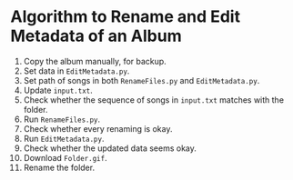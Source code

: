 # Algorithm to Rename and Edit Metadata of an Album

1. Copy the album manually, for backup.
1. Set data in `EditMetadata.py`.
1. Set path of songs in both `RenameFiles.py` and `EditMetadata.py`.
1. Update `input.txt`.
1. Check whether the sequence of songs in `input.txt` matches with the folder.
1. Run `RenameFiles.py`.
1. Check whether every renaming is okay.
1. Run `EditMetadata.py`.
1. Check whether the updated data seems okay.
1. Download `Folder.gif`.
1. Rename the folder.
